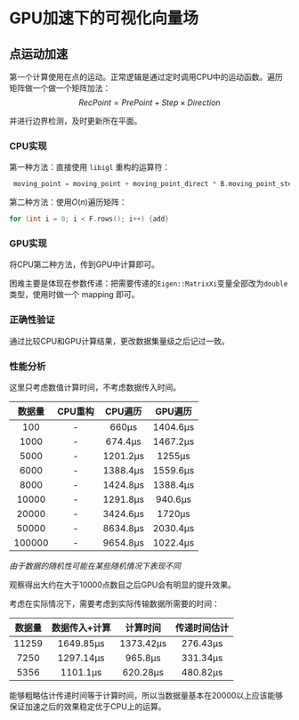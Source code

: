 # GPU加速下的可视化向量场

## 点运动加速

第一个计算使用在点的运动。正常逻辑是通过定时调用CPU中的运动函数。遍历矩阵做一个做一个矩阵加法：
$$
RecPoint = PrePoint + Step \times Direction
$$

并进行边界检测，及时更新所在平面。

### CPU实现

第一种方法：直接使用 `libigl` 重构的运算符：

```c++
 moving_point = moving_point + moving_point_direct * B.moving_point_step;
```

第二种方法：使用$O(n)$遍历矩阵：
```c++
for (int i = 0; i < F.rows(); i++) {add}
```

### GPU实现

将CPU第二种方法，传到GPU中计算即可。

困难主要是体现在参数传递：把需要传递的`Eigen::MatrixXi`变量全部改为`double`类型，使用时做一个 mapping 即可。

### 正确性验证

通过比较CPU和GPU计算结果，更改数据集量级之后记过一致。

### 性能分析

这里只考虑数值计算时间，不考虑数据传入时间。

| 数据量 | CPU重构 | CPU遍历  | GPU遍历  |
| :----: | :-----: | :------: | :------: |
|  100   |    -    |  660μs   | 1404.6μs |
|  1000  |    -    | 674.4μs  | 1467.2μs |
|  5000  |    -    | 1201.2μs |  1255μs  |
|  6000  |    -    | 1388.4μs | 1559.6μs |
|  8000  |    -    | 1424.8μs | 1388.4μs |
| 10000  |    -    | 1291.8μs | 940.6μs  |
| 20000  |    -    | 3424.6μs |  1720μs  |
| 50000  |    -    | 8634.8μs | 2030.4μs |
| 100000 |    -    | 9654.8μs | 1022.4μs |

*由于数据的随机性可能在某些随机情况下表现不同*

观察得出大约在大于10000点数目之后GPU会有明显的提升效果。

考虑在实际情况下，需要考虑到实际传输数据所需要的时间：

| 数据量 | 数据传入+计算 | 计算时间  | 传递时间估计 |
| :----: | :-----------: | :-------: | :----------: |
| 11259  |   1649.85μs   | 1373.42μs |   276.43μs   |
|  7250  |   1297.14μs   |  965.8μs  |   331.34μs   |
|  5356  |   1101.1μs    | 620.28μs  |   480.82μs   |

能够粗略估计传递时间等于计算时间，所以当数据量基本在20000以上应该能够保证加速之后的效果稳定优于CPU上的运算。
